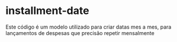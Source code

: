 # installment-date

Este código é um modelo utilizado para criar datas mes a mes, para lançamentos de despesas que precisão repetir mensalmente
